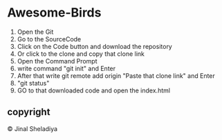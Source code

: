 # Awesome-Birds



1. Open the Git 
2. Go to the SourceCode
3. Click on the Code button and download the repository
4. Or click to the clone and copy that clone link
5. Open the Command Prompt 
6. write command "git init" and Enter
7. After that write git remote add origin "Paste that clone link" and Enter
8. "git status"
9. GO to that downloaded code and open the index.html 


## copyright

© Jinal Sheladiya
